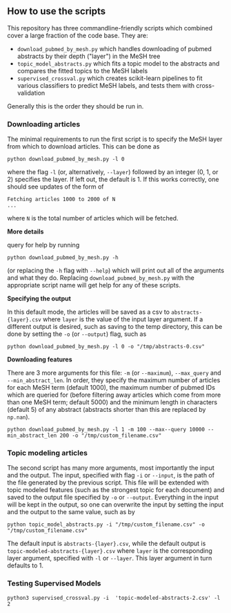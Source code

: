 
## How to use the scripts

This repository has three commandline-friendly scripts which combined cover a large fraction of the code base. They are:
* `download_pubmed_by_mesh.py` which handles downloading of pubmed abstracts by their depth ("layer") in the MeSH tree  
* `topic_model_abstracts.py` which fits a topic model to the abstracts and compares the fitted topics to the MeSH labels
* `supervised_crossval.py` which creates scikit-learn pipelines to fit various classifiers to predict MeSH labels, and tests them with cross-validation

Generally this is the order they should be run in.

### Downloading articles

The minimal requirements to run the first script is  to specify the MeSH layer from which to download articles. This can be done as 
```
python download_pubmed_by_mesh.py -l 0
```
where the flag `-l` (or, alternatively, `--layer`) followed by an integer (0, 1, or 2) specifies the layer. If left out, the default is 1. If this works correctly, one should see updates of the form of
```
Fetching articles 1000 to 2000 of N
...
```
where `N` is the total number of articles which will be fetched.

**More details**

query for help by running
```
python download_pubmed_by_mesh.py -h
```
(or replacing the `-h` flag with `--help`) which will print out all of the arguments and what they do. Replacing `download_pubmed_by_mesh.py` with the appropriate script name will get help for any of these scripts.


**Specifying the output**

In this default mode, the articles will be saved as a csv to `abstracts-{layer}.csv` where `layer` is the value of the input layer argument. If a different output is desired, such as saving to the temp directory, this can be done by setting the `-o` (or `--output`) flag, such as
```
python download_pubmed_by_mesh.py -l 0 -o "/tmp/abstracts-0.csv"
```


**Downloading features**

There are 3 more arguments for this file: `-m` (or `--maximum`), `--max_query` and `--min_abstract_len`. In order, they specify the maximum number of articles for each MeSH term (default 1000), the maximum number of pubmed IDs which are queried for (before filtering away articles which come from more than one MeSH term; default 5000) and the minimum length in characters (default 5) of any abstract (abstracts shorter than this are replaced by `np.nan`).

```
python download_pubmed_by_mesh.py -l 1 -m 100 --max--query 10000 --min_abstract_len 200 -o "/tmp/custom_filename.csv"
```

### Topic modeling articles

The second script has many more arguments, most importantly the input and the output. The input, specified with flag `-i` or `--input`, is the path of the file generated by the previous script. This file will be extended with topic modeled features (such as the strongest topic for each document) and saved to the output file specified by `-o` or `--output`. Everything in the input will be kept in the output, so one can overwrite the input by setting the input and the output to the same value, such as by
```
python topic_model_abstracts.py -i "/tmp/custom_filename.csv" -o "/tmp/custom_filename.csv"
```

The default input is `abstracts-{layer}.csv`, while the default output is `topic-modeled-abstracts-{layer}.csv` where `layer` is the corresponding layer argument, specified with `-l` or `--layer`. This layer argument in turn defaults to 1.


### Testing Supervised Models
```
python3 supervised_crossval.py -i  'topic-modeled-abstracts-2.csv' -l 2

```